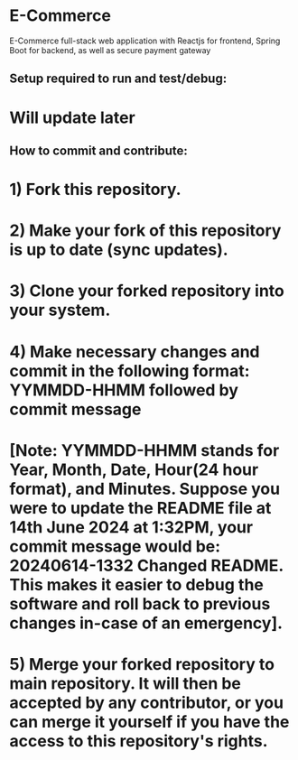 # E-Commerce
E-Commerce full-stack web application with Reactjs for frontend, Spring Boot for backend, as well as secure payment gateway

## Setup required to run and test/debug:
# Will update later


## How to commit and contribute: 
# 1) Fork this repository.
# 2) Make your fork of this repository is up to date (sync updates).
# 3) Clone your forked repository into your system.
# 4) Make necessary changes and commit in the following format: YYMMDD-HHMM followed by commit message
# [Note: YYMMDD-HHMM stands for Year, Month, Date, Hour(24 hour format), and Minutes. Suppose you were to update the README file at 14th June 2024 at 1:32PM, your commit message would be: 20240614-1332 Changed README. This makes it easier to debug the software and roll back to previous changes in-case of an emergency].
# 5) Merge your forked repository to main repository. It will then be accepted by any contributor, or you can merge it yourself if you have the access to this repository's rights.
